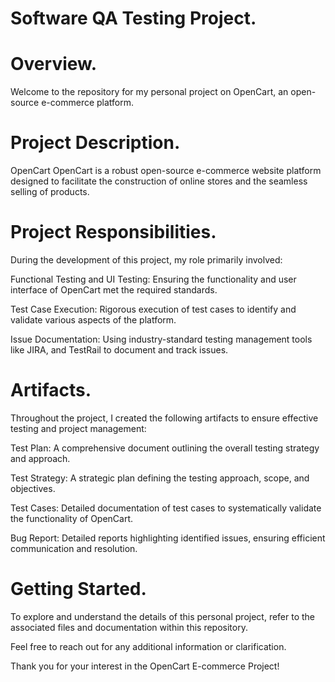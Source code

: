 # Software QA Testing Project.
# Overview.
Welcome to the repository for my personal project on OpenCart, an open-source e-commerce platform.

# Project Description.
OpenCart
OpenCart is a robust open-source e-commerce website platform designed to facilitate the construction of online stores and the seamless selling of products.

# Project Responsibilities.
During the development of this project, my role primarily involved:

Functional Testing and UI Testing: Ensuring the functionality and user interface of OpenCart met the required standards.

Test Case Execution: Rigorous execution of test cases to identify and validate various aspects of the platform.

Issue Documentation: Using industry-standard testing management tools like JIRA, and TestRail to document and track issues.

# Artifacts.
Throughout the project, I created the following artifacts to ensure effective testing and project management:

Test Plan: A comprehensive document outlining the overall testing strategy and approach.

Test Strategy: A strategic plan defining the testing approach, scope, and objectives.

Test Cases: Detailed documentation of test cases to systematically validate the functionality of OpenCart.

Bug Report: Detailed reports highlighting identified issues, ensuring efficient communication and resolution.

# Getting Started.
To explore and understand the details of this personal project, refer to the associated files and documentation within this repository.

Feel free to reach out for any additional information or clarification.

Thank you for your interest in the OpenCart E-commerce Project!





